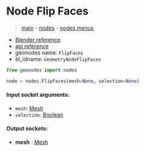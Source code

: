 # Node Flip Faces

> [main](../structure.md) - [nodes](nodes.md) - [nodes menus](nodes_menus.md)

- [Blender reference](https://docs.blender.org/manual/en/latest/modeling/geometry_nodes/mesh/flip_faces.html)
- [api reference](https://docs.blender.org/api/current/bpy.types.GeometryNodeFlipFaces.html)
- geonodes name: `FlipFaces`
- bl_idname: `GeometryNodeFlipFaces`

```python
from geonodes import nodes

node = nodes.FlipFaces(mesh=None, selection=None)
```

#### Input socket arguments:

- `mesh`: [Mesh](Mesh.md)
- `selection`: [Boolean](Boolean.md)

#### Output sockets:

- **mesh** : [Mesh](Mesh.md)

